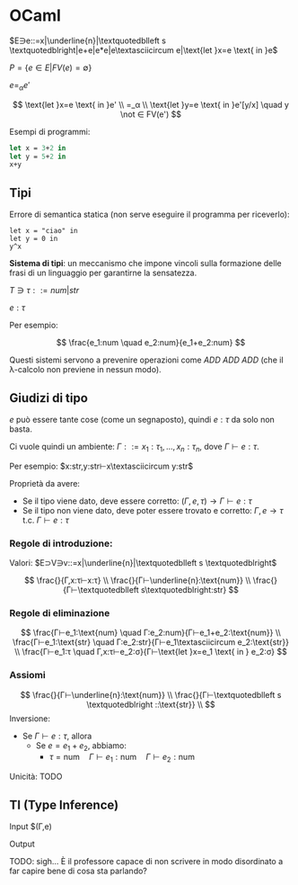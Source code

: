 # OCaml

$E∋e::=x|\underline{n}|\textquotedblleft s \textquotedblright|e+e|e*e|e\textasciicircum e|\text{let }x=e \text{ in }e$

$P=\{e∈E|FV(e)=∅\}$

$e=_αe'$

$$
\text{let }x=e \text{ in }e' \\
=_α \\
\text{let }y=e \text{ in }e'[y/x] \quad y \not ∈ FV(e')
$$

Esempi di programmi:

```ocaml
let x = 3+2 in
let y = 5+2 in
x+y
```

## Tipi

Errore di semantica statica (non serve eseguire il programma per riceverlo):

```
let x = "ciao" in
let y = 0 in
y^x
```

**Sistema di tipi**: un meccanismo che impone vincoli sulla formazione delle frasi di un linguaggio per garantirne la sensatezza.

$Τ ∋ τ::=num|str$

$e:τ$

Per esempio:

$$
\frac{e_1:num \quad e_2:num}{e_1+e_2:num}
$$

Questi sistemi servono a prevenire operazioni come $ADD \: ADD \: ADD$ (che il λ-calcolo non previene in nessun modo).

## Giudizi di tipo

$e$ può essere tante cose (come un segnaposto), quindi $e:τ$ da solo non basta.

Ci vuole quindi un ambiente: $Γ::=x_1:τ_1,…,x_n:τ_n$, dove $Γ⊢e:τ$.

Per esempio: $x:str,y:str⊢x\textasciicircum y:str$

Proprietà da avere:
- Se il tipo viene dato, deve essere corretto: $(Γ,e,τ)→Γ⊢e:τ$
- Se il tipo non viene dato, deve poter essere trovato e corretto: $Γ,e→τ \text{ t.c. } Γ⊢e:τ$

### Regole di introduzione:

Valori: $E⊃V∋v::=x|\underline{n}|\textquotedblleft s \textquotedblright$

$$
\frac{}{Γ,x:τ⊢x:τ} \\
\frac{}{Γ⊢\underline{n}:\text{num}} \\
\frac{}{Γ⊢\textquotedblleft s\textquotedblright:str}
$$

### Regole di eliminazione

$$
\frac{Γ⊢e_1:\text{num} \quad Γ:e_2:num}{Γ⊢e_1+e_2:\text{num}} \\
\frac{Γ⊢e_1:\text{str} \quad Γ:e_2:str}{Γ⊢e_1\textasciicircum e_2:\text{str}} \\
\frac{Γ⊢e_1:τ \quad Γ,x:τ⊢e_2:σ}{Γ⊢\text{let }x=e_1 \text{ in } e_2:σ}
$$

### Assiomi

$$
\frac{}{Γ⊢\underline{n}:\text{num}} \\
\frac{}{Γ⊢\textquotedblleft s \textquotedblright ::\text{str}} \\
$$
Inversione:
- Se $Γ⊢e:τ$, allora
	- Se $e=e_1+e_2$, abbiamo:
		- $τ=\text{num} \quad Γ⊢e_1:\text{num} \quad Γ⊢e_2:\text{num}$

Unicità:
TODO

## TI (Type Inference)

Input $(Γ,e)

Output

TODO: sigh… È il professore capace di non scrivere in modo disordinato a far capire bene di cosa sta parlando?
